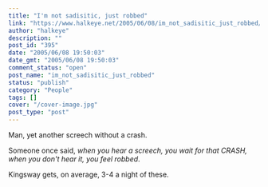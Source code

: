 ```yaml
---
title: "I'm not sadisitic, just robbed"
link: "https://www.halkeye.net/2005/06/08/im_not_sadisitic_just_robbed/"
author: "halkeye"
description: ""
post_id: "395"
date: "2005/06/08 19:50:03"
date_gmt: "2005/06/08 19:50:03"
comment_status: "open"
post_name: "im_not_sadisitic_just_robbed"
status: "publish"
category: "People"
tags: []
cover: "/cover-image.jpg"
post_type: "post"
---
```


Man, yet another screech without a crash.

Someone once said, _when you hear a screech, you wait for that CRASH, when you don't hear it, you feel robbed_.

Kingsway gets, on average, 3-4 a night of these.